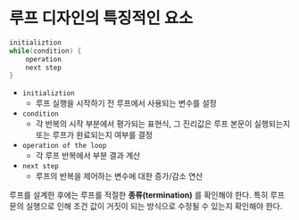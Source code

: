 # 루프 디자인의 특징적인 요소

```java
initializtion
while(condition) {
    operation
    next step
}
```

- `initializtion`
  - 루프 실행을 시작하기 전 루프에서 사용되는 변수를 설정
- `condition`
  - 각 반복의 시작 부분에서 평가되는 표현식, 그 진리값은 루프 본문이 실행되는지 또는 루프가 완료되는지 여부를 결정
- `operation of the loop`
  - 각 루프 반복에서 부분 결과 계산
- `next step`
  - 루프의 반복을 제어하는 변수에 대한 증가/감소 연산

루프를 설계한 후에는 루프를 적절한 **종류(termination)** 를 확인해야 한다. 특히 루프 문의 실행으로 인해 조건 값이 거짓이 되는 방식으로 수정될 수 있는지 확인해야 한다.